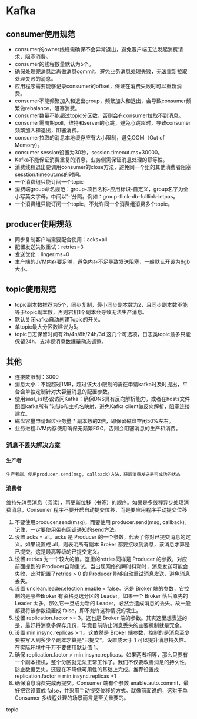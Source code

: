 # Kafka





## consumer使用规范

- consumer的owner线程需确保不会异常退出，避免客户端无法发起消费请求，阻塞消费。
- consumer的线程数量默认为5个。
- 确保处理完消息后再做消息commit，避免业务消息处理失败，无法重新拉取处理失败的消息。
- 应用程序需要能够记录consumer的offset，保证在消费失败时可以重新消费。
- consumer不能频繁加入和退出group，频繁加入和退出，会导致consumer频繁做rebalance，阻塞消费。
- consumer数量不能超过topic分区数，否则会有consumer拉取不到消息。
- consumer需周期poll，维持和server的心跳，避免心跳超时，导致consumer频繁加入和退出，阻塞消费。
- consumer拉取的消息本地缓存应有大小限制，避免OOM（Out of Memory）。
- consumer session设置为30秒，session.timeout.ms=30000。
- Kafka不能保证消费重复的消息，业务侧需保证消息处理的幂等性。
- 消费线程退出要调用consumer的close方法，避免同一个组的其他消费者阻塞sesstion.timeout.ms的时间。
- 一个消费组只能订阅一个topic
- 消费端group命名规范：group-项目名称-应用标识-自定义，group名字为全小写英文字母，中间以'-'分隔。例如：group-flink-db-fulllink-letpas。
- 一个消费组只能订阅一个topic，不允许同一个消费组消费多个topic。  

## producer使用规范

- 同步复制客户端需要配合使用：acks=all
- 配置发送失败重试：retries=3
- 发送优化：linger.ms=0
- 生产端的JVM内存要足够，避免内存不足导致发送阻塞，一般默认开设为8gb大小。

## topic使用规范

- topic副本数推荐为5个，同步复制，最小同步副本数为2，且同步副本数不能等于topic副本数，否则宕机1个副本会导致无法生产消息。
- 默认关闭kafka自动创建Topic的开关。
- 单topic最大分区数建议为5。
- topic日志保留时间有2h/4h/8h/24h/3d 这几个可选项，日志类topic最多只能保留24h，支持视消息数据量动态调整。

## 其他

- 连接数限制：3000
- 消息大小：不能超过1MB，超过该大小限制的需在申请kafka时及时提出，平台会单独定制针对大容量消息的配置参数。
- 使用sasl_ssl协议访问Kafka：确保DNS具有反向解析能力，或者在hosts文件配置kafka所有节点ip和主机名映射，避免Kafka client做反向解析，阻塞连接建立。
- 磁盘容量申请超过业务量 * 副本数的2倍，即保留磁盘空闲50%左右。
- 业务进程JVM内存使用确保无频繁FGC，否则会阻塞消息的生产和消费。





### 消息不丢失解决方案

#### 生产者

```
生产者端，使用producer.send(msg, callback)方法，获取消费发送是否成功的状态
```

#### 消费者

维持先消费消息（阅读），再更新位移（书签）的顺序。如果是多线程异步处理消费消息，Consumer 程序不要开启自动提交位移，而是要应用程序手动提交位移

1. 不要使用producer.send(msg)，而要使用 producer.send(msg, callback)。记住，一定要使用带有回调通知的send方法。
2. 设置 acks = all。acks 是 Producer 的一个参数，代表了你对已提交消息的定义。如果设置成 all，则表明所有副本 Broker 都要接收到消息，该消息才算是已提交。这是最高等级的已提交定义。
3. 设置 retries 为一个较大的值。这里的retries同样是 Producer 的参数，对应前面提到的 Producer自动重试。当出现网络的瞬时抖动时，消息发送可能会失败，此时配置了retries > 0 的 Producer 能够自动重试消息发送，避免消息丢失。
4. 设置 unclean.leader.election.enable = false。这是 Broker 端的参数，它控制的是哪些Broker 有资格竞选分区的 Leader。如果一个 Broker 落后原先的 Leader 太多，那么它一旦成为新的 Leader，必然会造成消息的丢失。故一般都要将该参数设置成 false，即不允许这种情况的发生。
5. 设置 replication.factor >= 3。这也是 Broker 端的参数。其实这里想表述的是，最好将消息多保存几份，毕竟目前防止消息丢失的主要机制就是冗余。
6. 设置 min.insync.replicas > 1 。这依然是 Broker 端参数，控制的是消息至少要被写入到多少个副本才算是“已提交”。设置成大于 1 可以提升消息持久性。在实际环境中千万不要使用默认值 1。
7. 确保 replication.factor > min.insync.replicas。如果两者相等，那么只要有一个副本挂机，整个分区就无法正常工作了。我们不仅要改善消息的持久性，防止数据丢失，还要在不降低可用性的基础上完成。推荐设置成 replication.factor = min.insync.replicas +1
8. 确保消息消费完成再提交。Consumer 端有个参数 enable.auto.commit，最好把它设置成 false，并采用手动提交位移的方式。就像前面说的，这对于单 Consumer 多线程处理的场景而言是至关重要的。

topic
